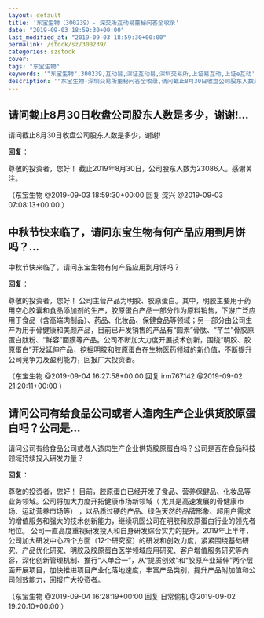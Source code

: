 ```yaml
---
layout: default
title: '东宝生物（300239）- 深交所互动易董秘问答全收录'
date: "2019-09-03 18:59:30+00:00"
last_modified_at: "2019-09-03 18:59:30+00:00"
permalink: /stock/sz/300239/
categories: szstock
cover: 
tags: "东宝生物"
keywords: '"东宝生物",300239,互动易,深证互动易,深圳交易所,上证易互动,上证e互动'
description: '"东宝生物-深圳交易所董秘问答全收录,请问截止8月30日收盘公司股东人数是多少，谢谢!"'
---
```


## 请问截止8月30日收盘公司股东人数是多少，谢谢!...

请问截止8月30日收盘公司股东人数是多少，谢谢!

**回复**：

尊敬的投资者，您好！
截止2019年8月30日，公司股东人数为23086人。感谢关注。 

（东宝生物  @2019-09-03 18:59:30+00:00 回复 深兴  @2019-09-03 07:08:13+00:00 ）

## 中秋节快来临了，请问东宝生物有何产品应用到月饼吗？...

中秋节快来临了，请问东宝生物有何产品应用到月饼吗？

**回复**：

尊敬的投资者，您好！
公司主营产品为明胶、胶原蛋白。其中，明胶主要用于药用空心胶囊和食品添加剂的生产，胶原蛋白产品一部分作为原料销售，下游广泛应用于食品（含高端肉制品）、药品、化妆品、保健食品等领域；另一部分由公司生产为用于骨健康和美颜产品，目前已开发销售的产品有“圆素”骨肽、“芊兰”骨胶原蛋白肽粉、“鲜容”面膜等产品。公司不断加大力度开展技术创新，围绕“明胶、胶原蛋白”开发延伸产品，挖掘明胶和胶原蛋白在生物医药领域的新价值，不断提升公司竞争力及盈利能力，回报广大投资者。 

（东宝生物  @2019-09-04 16:27:58+00:00 回复 irm767142  @2019-09-02 21:20:11+00:00 ）

## 请问公司有给食品公司或者人造肉生产企业供货胶原蛋白吗？公司是...

请问公司有给食品公司或者人造肉生产企业供货胶原蛋白吗？公司是否在食品科技领域持续投入研发力量？

**回复**：

尊敬的投资者，您好！
目前，胶原蛋白已经开发了食品、营养保健品、化妆品等业务领域。公司将加大力度开拓健康市场新领域（ 尤其是高速发展的骨健康市场、运动营养市场等） ，以品质过硬的产品、绿色天然的品牌形象、超用户需求的增值服务和强大的技术创新能力，继续巩固公司在明胶和胶原蛋白行业的领先者地位。
公司一直高度重视研发投入和自身研发综合实力的提升。2019年上半年，公司加大研发中心四个方面（12个研究室）的研发和创效力度，紧紧围绕基础研究、产品优化研究、明胶及胶原蛋白医学领域应用研究、客户增值服务研究等内容，深化创新管理机制、推行“人单合一”，从“提质创效”和“胶原产业延伸”两个层面开展项目，加快推进项目产业化落地速度，丰富产品类别，提升产品附加值和公司创效能力，回报广大投资者。 

（东宝生物  @2019-09-04 16:28:19+00:00 回复 日常偷机  @2019-09-02 19:20:10+00:00 ）

